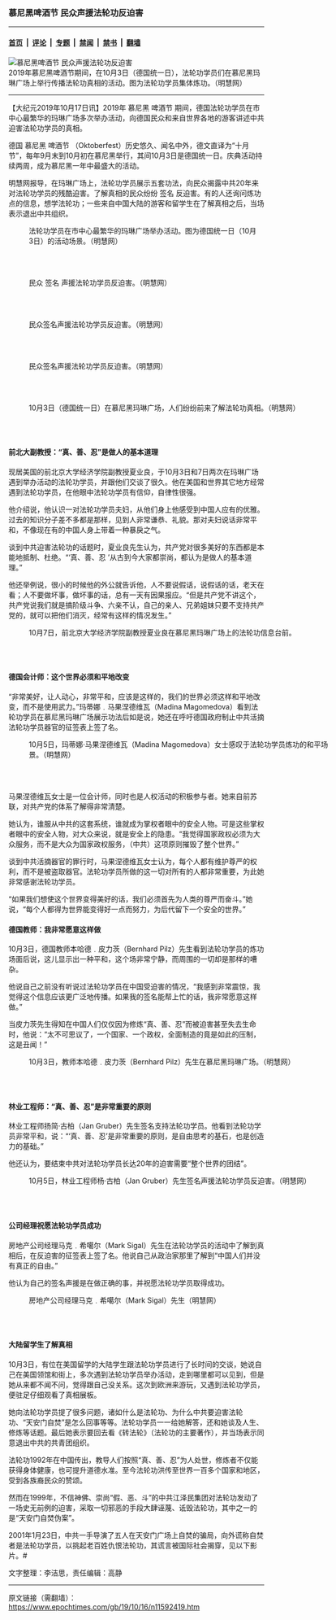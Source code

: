 ### 慕尼黑啤酒节 民众声援法轮功反迫害

---

#### [首页](../../../..?n11592419) &nbsp;|&nbsp; [评论](../../../../../epoch-comment?n11592419) &nbsp;|&nbsp; [专题](../../../../../epoch-special?n11592419) &nbsp;|&nbsp; [禁闻](../../../../../epoch-news?n11592419) &nbsp;|&nbsp; [禁书](../../../../../books?n11592419) &nbsp;|&nbsp; [翻墙](https://github.com/gfw-breaker/nogfw/blob/master/README.md?n11592419)


<div><img alt="慕尼黑啤酒节 民众声援法轮功反迫害" class="attachment-djy_600_400 size-djy_600_400 wp-post-image" src="https://i.epochtimes.com/assets/uploads/2019/10/2019-10-13-munich-oktoberfest_05-600x400.jpg"/>
<div class="caption">
 2019年慕尼黑啤酒节期间，在10月3日（德国统一日），法轮功学员们在慕尼黑玛琳广场上举行传播法轮功真相的活动。图为法轮功学员集体炼功。（明慧网）
</div></div><hr/><div class="post_content" id="artbody" itemprop="articleBody">
 <!-- article content begin -->
 <p>
  【大纪元2019年10月17日讯】2019年
  <ok href="https://www.epochtimes.com/gb/tag/%E6%85%95%E5%B0%BC%E9%BB%91.html">
   慕尼黑
  </ok>
  <ok href="https://www.epochtimes.com/gb/tag/%E5%95%A4%E9%85%92%E8%8A%82.html">
   啤酒节
  </ok>
  期间，德国法轮功学员在市中心最繁华的玛琳广场多次举办活动，向德国民众和来自世界各地的游客讲述中共迫害法轮功学员的真相。
 </p>
 <p>
  德国
  <ok href="https://www.epochtimes.com/gb/tag/%E6%85%95%E5%B0%BC%E9%BB%91.html">
   慕尼黑
  </ok>
  <ok href="https://www.epochtimes.com/gb/tag/%E5%95%A4%E9%85%92%E8%8A%82.html">
   啤酒节
  </ok>
  （Oktoberfest）历史悠久、闻名中外，德文直译为“十月节”，每年9月末到10月初在慕尼黑举行，其间10月3日是德国统一日。庆典活动持续两周，成为慕尼黑一年中最盛大的活动。
 </p>
 <p>
  明慧网报导，在玛琳广场上，法轮功学员展示五套功法，向民众揭露中共20年来对法轮功学员的残酷迫害。了解真相的民众纷纷
  <ok href="https://www.epochtimes.com/gb/tag/%E7%AD%BE%E5%90%8D.html">
   签名
  </ok>
  反迫害。有的人还询问炼功点的信息，想学法轮功；一些来自中国大陆的游客和留学生在了解真相之后，当场表示退出中共组织。
 </p>
 <figure aria-describedby="caption-attachment-11592458" class="wp-caption aligncenter" id="attachment_11592458" style="width: 450px">
  <ok href="https://i.epochtimes.com/assets/uploads/2019/10/2019-10-13-munich-oktoberfest_01.jpg" target="_blank">
   <img alt="" class="wp-image-11592458 size-medium" src="https://i.epochtimes.com/assets/uploads/2019/10/2019-10-13-munich-oktoberfest_01-450x510.jpg"/>
  </ok>
  <br/><figcaption class="wp-caption-text" id="caption-attachment-11592458">
   法轮功学员在市中心最繁华的玛琳广场举办活动。图为德国统一日（10月3日）的活动场景。（明慧网）
  </figcaption><br/>
 </figure><br/>
 <figure aria-describedby="caption-attachment-11592477" class="wp-caption aligncenter" id="attachment_11592477" style="width: 600px">
  <ok href="https://i.epochtimes.com/assets/uploads/2019/10/2019-10-13-munich-oktoberfest_02.jpg" target="_blank">
   <img alt="" class="wp-image-11592477 size-large" src="https://i.epochtimes.com/assets/uploads/2019/10/2019-10-13-munich-oktoberfest_02-600x400.jpg"/>
  </ok>
  <br/><figcaption class="wp-caption-text" id="caption-attachment-11592477">
   民众
   <ok href="https://www.epochtimes.com/gb/tag/%E7%AD%BE%E5%90%8D.html">
    签名
   </ok>
   声援法轮功学员反迫害。（明慧网）
  </figcaption><br/>
 </figure><br/>
 <figure aria-describedby="caption-attachment-11592480" class="wp-caption aligncenter" id="attachment_11592480" style="width: 600px">
  <ok href="https://i.epochtimes.com/assets/uploads/2019/10/2019-10-13-munich-oktoberfest_03.jpg" target="_blank">
   <img alt="" class="wp-image-11592480 size-large" src="https://i.epochtimes.com/assets/uploads/2019/10/2019-10-13-munich-oktoberfest_03-600x392.jpg"/>
  </ok>
  <br/><figcaption class="wp-caption-text" id="caption-attachment-11592480">
   民众签名声援法轮功学员反迫害。（明慧网）
  </figcaption><br/>
 </figure><br/>
 <figure aria-describedby="caption-attachment-11592534" class="wp-caption aligncenter" id="attachment_11592534" style="width: 600px">
  <ok href="https://i.epochtimes.com/assets/uploads/2019/10/2019-10-13-munich-oktoberfest_04.jpg" target="_blank">
   <img alt="" class="wp-image-11592534 size-large" src="https://i.epochtimes.com/assets/uploads/2019/10/2019-10-13-munich-oktoberfest_04-600x394.jpg"/>
  </ok>
  <br/><figcaption class="wp-caption-text" id="caption-attachment-11592534">
   民众签名声援法轮功学员反迫害。（明慧网）
  </figcaption><br/>
 </figure><br/>
 <figure aria-describedby="caption-attachment-11592538" class="wp-caption aligncenter" id="attachment_11592538" style="width: 600px">
  <ok href="https://i.epochtimes.com/assets/uploads/2019/10/2019-10-13-munich-oktoberfest_06.jpg" target="_blank">
   <img alt="" class="size-large wp-image-11592538" src="https://i.epochtimes.com/assets/uploads/2019/10/2019-10-13-munich-oktoberfest_06-600x428.jpg"/>
  </ok>
  <br/><figcaption class="wp-caption-text" id="caption-attachment-11592538">
   10月3日（德国统一日）在慕尼黑玛琳广场，人们纷纷前来了解法轮功真相。（明慧网）
  </figcaption><br/>
 </figure><br/>
 <h4>
  <b>
   前北大副教授：“真、善、忍”是做人的基本道理
  </b>
 </h4>
 <p>
  现居美国的前北京大学经济学院副教授夏业良，于10月3日和7日两次在玛琳广场遇到举办活动的法轮功学员，并跟他们交谈了很久。他在美国和世界其它地方经常遇到法轮功学员，在他眼中法轮功学员有信仰，自律性很强。
 </p>
 <p>
  他介绍说，他认识一对法轮功学员夫妇，从他们身上他感受到中国人应有的优雅。过去的知识分子差不多都是那样，见到人非常谦恭、礼貌。那对夫妇说话非常平和，不像现在有的中国人身上带着一种暴戾之气。
 </p>
 <p>
  谈到中共迫害法轮功的话题时，夏业良先生认为，共产党对很多美好的东西都是本能地抵制、杜绝。“‘真、善、忍 ’从古到今大家都崇尚，都认为是做人的基本道理。”
 </p>
 <p>
  他还举例说，很小的时候他的外公就告诉他，人不要说假话，说假话的话，老天在看；人不要做坏事，做坏事的话，总有一天有因果报应。“但是共产党不讲这个，共产党说我们就是搞阶级斗争、六亲不认，自己的亲人、兄弟姐妹只要不支持共产党的，就可以把他们消灭，经常有这样的情况发生。”
 </p>
 <figure aria-describedby="caption-attachment-11592561" class="wp-caption aligncenter" id="attachment_11592561" style="width: 600px">
  <ok href="https://i.epochtimes.com/assets/uploads/2019/10/2019-10-13-munich-oktoberfest_07.jpg" target="_blank">
   <img alt="" class="size-large wp-image-11592561" src="https://i.epochtimes.com/assets/uploads/2019/10/2019-10-13-munich-oktoberfest_07-600x396.jpg"/>
  </ok>
  <br/><figcaption class="wp-caption-text" id="caption-attachment-11592561">
   10月7日，前北京大学经济学院副教授夏业良在慕尼黑玛琳广场上的法轮功信息台前。
  </figcaption><br/>
 </figure><br/>
 <h4>
  <b>
   德国会计师：这个世界必须和平地改变
  </b>
 </h4>
 <p>
  “非常美好，让人动心，非常平和，应该是这样的，我们的世界必须这样和平地改变，而不是使用武力。”玛蒂娜﹒马果涅德维瓦（Madina Magomedova）看到法轮功学员在慕尼黑玛琳广场展示功法后如是说，她还在呼吁德国政府制止中共活摘法轮功学员器官的征签表上签了名。
 </p>
 <figure aria-describedby="caption-attachment-11592613" class="wp-caption aligncenter" id="attachment_11592613" style="width: 600px">
  <ok href="https://i.epochtimes.com/assets/uploads/2019/10/2019-10-13-munich-oktoberfest_08.jpg" target="_blank">
   <img alt="" class="size-large wp-image-11592613" src="https://i.epochtimes.com/assets/uploads/2019/10/2019-10-13-munich-oktoberfest_08-600x459.jpg"/>
  </ok>
  <br/><figcaption class="wp-caption-text" id="caption-attachment-11592613">
   10月5日，玛蒂娜‧马果涅德维瓦（Madina Magomedova）女士感叹于法轮功学员炼功的和平场景。（明慧网）
  </figcaption><br/>
 </figure><br/>
 <p>
  马果涅德维瓦女士是一位会计师，同时也是人权活动的积极参与者。她来自前苏联，对共产党的体系了解得非常清楚。
 </p>
 <p>
  她认为，谁服从中共的这套系统，谁就成为掌权者眼中的安全人物。可是这些掌权者眼中的安全人物，对大众来说，就是安全上的隐患。“我觉得国家政权必须为大众服务，而不是大众为国家政权服务，（中共）这项原则摧毁了整个世界。”
 </p>
 <p>
  谈到中共活摘器官的罪行时，马果涅德维瓦女士认为，每个人都有维护尊严的权利，而不是被盗取器官。法轮功学员所做的这一切对所有的人都非常重要，为此她非常感谢法轮功学员。
 </p>
 <p>
  “如果我们想使这个世界变得美好的话，我们必须首先为人类的尊严而奋斗。”她说，“每个人都得为世界能变得好一点而努力，为后代留下一个安全的世界。”
 </p>
 <h4>
  <b>
  </b>
  <b>
   德国教师：我非常愿意这样做
  </b>
 </h4>
 <p>
  10月3日，德国教师本哈德﹒皮力茨（Bernhard Pilz）先生看到法轮功学员的炼功场面后说，这儿显示出一种平和，这个场非常宁静，而周围的一切却是那样的嘈杂。
 </p>
 <p>
  他说自己之前没有听说过法轮功学员在中国受迫害的情况，“我感到非常震惊，我觉得这个信息应该更广泛地传播。如果我的签名能帮上忙的话，我非常愿意这样做。”
 </p>
 <p>
  当皮力茨先生得知在中国人们仅仅因为修炼“真、善、忍”而被迫害甚至失去生命时，他说：“太不可思议了，一个国家、一个政权，全面制造的竟是如此的压制，这是丑闻！”
 </p>
 <figure aria-describedby="caption-attachment-11592663" class="wp-caption aligncenter" id="attachment_11592663" style="width: 600px">
  <ok href="https://i.epochtimes.com/assets/uploads/2019/10/2019-10-13-munich-oktoberfest_11.jpg" target="_blank">
   <img alt="" class="wp-image-11592663 size-large" src="https://i.epochtimes.com/assets/uploads/2019/10/2019-10-13-munich-oktoberfest_11-600x400.jpg"/>
  </ok>
  <br/><figcaption class="wp-caption-text" id="caption-attachment-11592663">
   10月3日，教师本哈德﹒皮力茨（Bernhard Pilz）先生在慕尼黑玛琳广场。（明慧网）
  </figcaption><br/>
 </figure><br/>
 <h4>
  <b>
   林业工程师：“真、善、忍”是非常重要的原则
  </b>
 </h4>
 <p>
  林业工程师扬简‧古柏（Jan Gruber）先生签名支持法轮功学员。他看到法轮功学员非常平和，说：“‘真、善、忍’是非常重要的原则，是自由思考的基石，也是创造力的基础。”
 </p>
 <p>
  他还认为，要结束中共对法轮功学员长达20年的迫害需要“整个世界的团结”。
 </p>
 <figure aria-describedby="caption-attachment-11592634" class="wp-caption aligncenter" id="attachment_11592634" style="width: 600px">
  <ok href="https://i.epochtimes.com/assets/uploads/2019/10/2019-10-13-munich-oktoberfest_09.jpg" target="_blank">
   <img alt="" class="size-large wp-image-11592634" src="https://i.epochtimes.com/assets/uploads/2019/10/2019-10-13-munich-oktoberfest_09-600x428.jpg"/>
  </ok>
  <br/><figcaption class="wp-caption-text" id="caption-attachment-11592634">
   10月5日，林业工程师杨‧古柏（Jan Gruber）先生签名声援法轮功学员反迫害。（明慧网）
  </figcaption><br/>
 </figure><br/>
 <h4>
  <b>
   公司经理祝愿法轮功学员成功
  </b>
 </h4>
 <p>
  房地产公司经理马克﹒希噶尔（Mark Sigal）先生在法轮功学员的活动中了解到真相后，在反迫害的征签表上签了名。他说自己从政治家那里了解到“中国人们并没有真正的自由。”
 </p>
 <p>
  他认为自己的签名声援是在做正确的事，并祝愿法轮功学员取得成功。
 </p>
 <figure aria-describedby="caption-attachment-11592652" class="wp-caption aligncenter" id="attachment_11592652" style="width: 600px">
  <ok href="https://i.epochtimes.com/assets/uploads/2019/10/2019-10-13-munich-oktoberfest_10.jpg" target="_blank">
   <img alt="" class="wp-image-11592652 size-large" src="https://i.epochtimes.com/assets/uploads/2019/10/2019-10-13-munich-oktoberfest_10-600x400.jpg"/>
  </ok>
  <br/><figcaption class="wp-caption-text" id="caption-attachment-11592652">
   房地产公司经理马克﹒希噶尔（Mark Sigal）先生（明慧网）
  </figcaption><br/>
 </figure><br/>
 <h4>
  <b>
   大陆留学生了解真相
  </b>
 </h4>
 <p>
  10月3日，有位在美国留学的大陆学生跟法轮功学员进行了长时间的交谈，她说自己在美国领馆和街上，多次遇到法轮功学员举办活动，走到哪里都可以见到，但是她从来都不闻不问，觉得跟自己没关系。这次到欧洲来游玩，又遇到法轮功学员，便驻足仔细观看了真相展板。
 </p>
 <p>
  她向法轮功学员提了很多问题，诸如什么是法轮功、为什么中共要迫害法轮功、“天安门自焚”是怎么回事等等。法轮功学员一一给她解答，还和她谈及人生、修炼等话题。最后她表示要回去看《转法轮》（法轮功的主要著作），并当场表示同意退出中共的共青团组织。
 </p>
 <p>
  法轮功1992年在中国传出，教导人们按照“真、善、忍”为人处世，修炼者不仅能获得身体健康，也可提升道德水准。至今法轮功洪传至世界一百多个国家和地区，受到各族裔民众的赞颂。
 </p>
 <p>
  然而在1999年，不信神佛、崇尚“假、恶、斗”的中共江泽民集团对法轮功发动了一场史无前例的迫害，采取一切邪恶的手段大肆诬蔑、诋毁法轮功，其中之一的是“天安门自焚伪案”。
 </p>
 <p>
  2001年1月23日，中共一手导演了五人在天安门广场上自焚的骗局，向外谎称自焚者是法轮功学员，以挑起老百姓仇恨法轮功，其谎言被国际社会揭穿，见以下影片。#
 </p>
 <p>
  <center>
  </center>
  文字整理：李洁思，责任编辑：高静
 </p>
 <!-- article content end -->
 <div id="below_article_ad">
 </div>
</div>


---

原文链接（需翻墙）：https://www.epochtimes.com/gb/19/10/16/n11592419.htm
